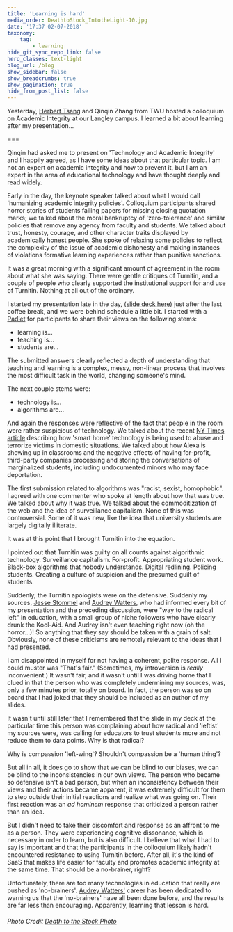 ```yaml
---
title: 'Learning is hard'
media_order: DeathtoStock_IntotheLight-10.jpg
date: '17:37 02-07-2018'
taxonomy:
    tag:
        - learning
hide_git_sync_repo_link: false
hero_classes: text-light
blog_url: /blog
show_sidebar: false
show_breadcrumbs: true
show_pagination: true
hide_from_post_list: false
---
```


Yesterday, [Herbert Tsang](https://twitter.com/prof_tsang) and Qinqin Zhang from TWU hosted a colloquium on Academic Integrity at our Langley campus. I learned a bit about learning after my presentation...

===

Qinqin had asked me to present on 'Technology and Academic Integrity' and I happily agreed, as I have some ideas about that particular topic. I am not an expert on academic integrity and how to prevent it, but I am an expert in the area of educational technology and have thought deeply and read widely.

Early in the day, the keynote speaker talked about what I would call 'humanizing academic integrity policies'. Colloquium participants shared horror stories of students failing papers for missing closing quotation marks; we talked about the moral bankruptcy of 'zero-tolerance' and similar policies that remove any agency from faculty and students. We talked about trust, honesty, courage, and other character traits displayed by academically honest people. She spoke of relaxing some policies to reflect the complexity of the issue of academic dishonesty and making instances of violations formative learning experiences rather than punitive sanctions.

It was a great morning with a significant amount of agreement in the room about what she was saying. There were gentle critiques of Turnitin, and a couple of people who clearly supported the institutional support for and use of Turnitin. Nothing at all out of the ordinary.

I started my presentation late in the day, ([slide deck here](https://bit.ly/gitpitch-ai)) just after the last coffee break, and we were behind schedule a little bit. I started with a [Padlet](https://padlet.com/colin_madland/academicintegrity) for participants to share their views on the following stems:
- learning is...
- teaching is...
- students are...

The submitted answers clearly reflected a depth of understanding that teaching and learning is a complex, messy, non-linear process that involves the most difficult task in the world, changing someone's mind.

The next couple stems were:
- technology is...
- algorithms are...

And again the responses were reflective of the fact that people in the room were rather suspicious of technology. We talked about the recent [NY Times article](https://www.nytimes.com/2018/06/23/technology/smart-home-devices-domestic-abuse.html) describing how 'smart home' technology is being used to abuse and terrorize victims in domestic situations. We talked about how Alexa is showing up in classrooms and the negative effects of having for-profit, third-party companies processing and storing the conversations of marginalized students, including undocumented minors who may face deportation.

The first submission related to algorithms was "racist, sexist, homophobic". I agreed with one commenter who spoke at length about how that was true. We talked about why it was true. We talked about the commoditization of the web and the idea of surveillance capitalism. None of this was controversial. Some of it was new, like the idea that university students are largely digitally illiterate.

It was at this point that I brought Turnitin into the equation.

I pointed out that Turnitin was guilty on all counts against algorithmic technology. Surveillance capitalism. For-profit. Appropriating student work. Black-box algorithms that nobody understands. Digital redlining. Policing students. Creating a culture of suspicion and the presumed guilt of students.

Suddenly, the Turnitin apologists were on the defensive. Suddenly my sources, [Jesse Stommel](https://twitter.com/jessifer) and [Audrey Watters](https://twitter.com/audreywatters), who had informed every bit of my presentation and the preceding discussion, were "way to the radical left" in education, with a small group of niche followers who have clearly drunk the Kool-Aid. And Audrey isn't even teaching right now (oh the horror...)! So anything that they say should be taken with a grain of salt. Obviously, none of these criticisms are remotely relevant to the ideas that I had presented.

I am disappointed in myself for not having a coherent, polite response. All I could muster was "That's fair." (Sometimes, my introversion is *really* inconvenient.) It wasn't fair, and it wasn't until I was driving home that I clued in that the person who was completely undermining my sources, was, only a few minutes prior, totally on board. In fact, the person was so on board that I had joked that they should be included as an author of my slides.

It wasn't until still later that I remembered that the slide in my deck at the particular time this person was complaining about how radical and 'leftist' my sources were, was calling for educators to trust students more and not reduce them to data points. Why is that radical?

Why is compassion 'left-wing'? Shouldn't compassion be a 'human thing'?

But all in all, it does go to show that we can be blind to our biases, we can be blind to the inconsistencies in our own views. The person who became so defensive isn't a bad person, but when an inconsistency between their views and their actions became apparent, it was extremely difficult for them to step outside their initial reactions and realize what was going on. Their first reaction was an *ad hominem* response that criticized a person rather than an idea.

But I didn't need to take their discomfort and response as an affront to me as a person. They were experiencing cognitive dissonance, which is necessary in order to learn, but is also difficult. I believe that what I had to say is important and that the participants in the colloquium likely hadn't encountered resistance to using Turnitin before. After all, it's the kind of SaaS that makes life easier for faculty and promotes academic integrity at the same time. That should be a no-brainer, right?

Unfortunately, there are too many technologies in education that really are pushed as 'no-brainers'. [Audrey Watters'](https://hackeducation.com) career has been dedicated to warning us that the 'no-brainers' have all been done before, and the results are far less than encouraging. Apparently, learning that lesson is hard.

###### Photo Credit [Death to the Stock Photo](https://deathtothestockphoto.com)